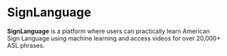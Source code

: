 # SignLanguage

**SignLanguage** is a platform where users can practically learn American Sign Language using machine learning and access videos for over 20,000+ ASL phrases.
